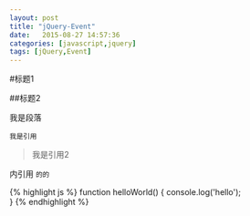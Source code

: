 ```yaml
--- 
layout: post
title: "jQuery-Event"
date:   2015-08-27 14:57:36
categories: [javascript,jquery]
tags: [jQuery,Event]
---
```


#标题1

##标题2

我是段落

	我是引用

> 我是引用2

内引用 `的的`
<!-- more -->

{% highlight js %}
	function helloWorld() {
		console.log('hello');	
	}
{% endhighlight %}
